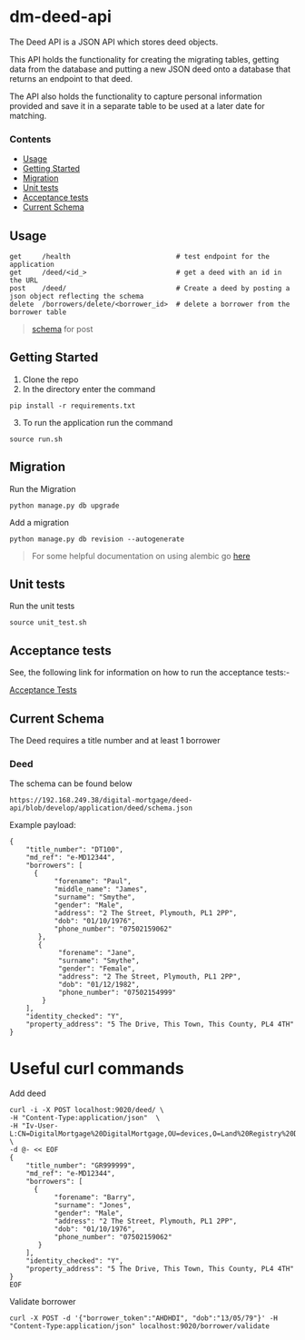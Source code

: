 # dm-deed-api

The Deed API is a JSON API which stores deed objects.

This API holds the functionality for creating the migrating tables, getting data
from the database and putting a new JSON deed onto a database that returns an endpoint to that deed.

The API also holds the functionality to capture personal information provided and save it in a
separate table to be used at a later date for matching.

### Contents

- [Usage](#usage)
- [Getting Started](#getting-started)
- [Migration](#migration)
- [Unit tests](#unit-tests)
- [Acceptance tests](#acceptance-tests)
- [Current Schema](#current-schema)

## Usage
```
get     /health                          # test endpoint for the application
get     /deed/<id_>                      # get a deed with an id in the URL
post    /deed/                           # Create a deed by posting a json object reflecting the schema
delete  /borrowers/delete/<borrower_id>  # delete a borrower from the borrower table

```
> [schema](#current-schema) for post

## Getting Started
1. Clone the repo
2. In the directory enter the command
```
pip install -r requirements.txt
```
3. To run the application run the command
```
source run.sh
```

## Migration

Run the Migration
```
python manage.py db upgrade
```

Add a migration

```
python manage.py db revision --autogenerate
```

> For some helpful documentation on using alembic go [here](alembic.md)

## Unit tests

Run the unit tests

```
source unit_test.sh
```

## Acceptance tests

See, the following link for information on how to run the acceptance tests:-

[Acceptance Tests](https://192.168.249.38/digital-mortgage/acceptance-tests)

## Current Schema

The Deed requires a title number and at least 1 borrower

### Deed
The schema can be found below
```
https://192.168.249.38/digital-mortgage/deed-api/blob/develop/application/deed/schema.json
```
Example payload:
```
{
    "title_number": "DT100",
    "md_ref": "e-MD12344",
    "borrowers": [
      {
           "forename": "Paul",
           "middle_name": "James",
           "surname": "Smythe",
           "gender": "Male",
           "address": "2 The Street, Plymouth, PL1 2PP",
           "dob": "01/10/1976",
           "phone_number": "07502159062"
       },
       {
            "forename": "Jane",
            "surname": "Smythe",
            "gender": "Female",
            "address": "2 The Street, Plymouth, PL1 2PP",
            "dob": "01/12/1982",
            "phone_number": "07502154999"
        }
    ],
    "identity_checked": "Y",
    "property_address": "5 The Drive, This Town, This County, PL4 4TH"
}
```

# Useful curl commands

Add deed

```
curl -i -X POST localhost:9020/deed/ \
-H "Content-Type:application/json"  \
-H "Iv-User-L:CN=DigitalMortgage%20DigitalMortgage,OU=devices,O=Land%20Registry%20Devices,O=1359.2.1,C=gb"  \
-d @- << EOF
{
    "title_number": "GR999999",
    "md_ref": "e-MD12344",
    "borrowers": [
      {
           "forename": "Barry",
           "surname": "Jones",
           "gender": "Male",
           "address": "2 The Street, Plymouth, PL1 2PP",
           "dob": "01/10/1976",
           "phone_number": "07502159062"
       }
    ],
    "identity_checked": "Y",
    "property_address": "5 The Drive, This Town, This County, PL4 4TH"
}
EOF
```

Validate borrower

```
curl -X POST -d '{"borrower_token":"AHDHDI", "dob":"13/05/79"}' -H "Content-Type:application/json" localhost:9020/borrower/validate
```
